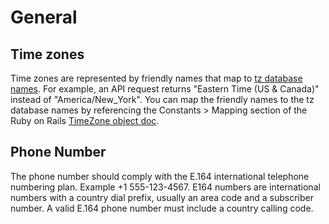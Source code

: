 # General

## Time zones

Time zones are represented by friendly names that map to <a target="_blank" href="http://en.wikipedia.org/wiki/List_of_tz_database_time_zones">tz database names</a>. 
For example, an API request returns "Eastern Time (US & Canada)" instead of "America/New_York". 
You can map the friendly names to the tz database names by referencing the Constants > Mapping 
section of the Ruby on Rails <a target="_blank" href="http://api.rubyonrails.org/classes/ActiveSupport/TimeZone.html">TimeZone object doc</a>.

## Phone Number

The phone number should comply with the E.164 international telephone numbering plan. 
Example +1 555-123-4567. E164 numbers are international numbers with a country dial prefix, 
usually an area code and a subscriber number.
A valid E.164 phone number must include a country calling code.
